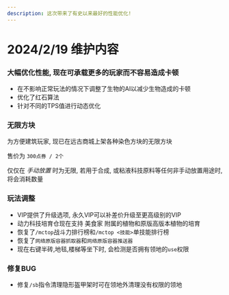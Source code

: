 ```yaml
---
description: 这次带来了有史以来最好的性能优化!
---
```


# 2024/2/19 维护内容

### 大幅优化性能, 现在可承载更多的玩家而不容易造成卡顿

* 在不影响正常玩法的情况下调整了生物的AI以减少生物造成的卡顿
* 优化了红石算法
* 针对不同的TPS值进行动态优化

### 无限方块

为方便建筑玩家, 现已在远古商城上架各种染色方块的无限方块

售价为 `300点券 / 2个`

仅仅在 *手动放置* 时为无限, 若用于合成, 或粘液科技原料等任何非手动放置用途时, 将会消耗数量

### 玩法调整

* VIP提供了升级选项, 永久VIP可以补差价升级至更高级别的VIP
* 动力科技培育仓现在支持 美食家 附属的植物和原版高版本植物的培育
* 恢复了`/mctop`战斗力排行榜和`/mctop <技能>`单技能排行榜
* 恢复了`网络原版容器抓取器`和`网络原版容器推送器`
* 现在右键半砖,地毯,楼梯等坐下时, 会检测是否拥有领地的`use`权限

### 修复BUG

* 修复`/sb`指令清理隐形盔甲架时可在领地外清理没有权限的领地